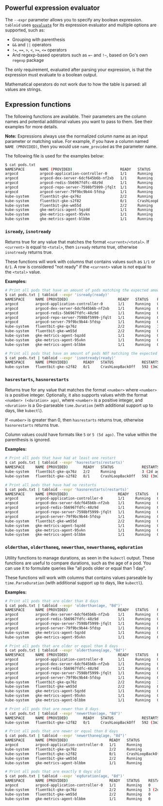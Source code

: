 ## Powerful expression evaluator

The `--expr` parameter allows you to specify any boolean expression. `tabloid` uses [`govaluate`](https://github.com/Knetic/govaluate) for its expression evaluator and multiple options are supported, such as:

* Grouping with parenthesis
* `&&` and `||` operators
* `!=`, `==`, `>`, `<`, `>=`, `<=` operators
* And regexp-based operators such as `=~` and `!~`, based on Go's own `regexp` package

The only requirement, evaluated after parsing your expression, is that the expression must evaluate to a boolean output.

Mathematical operators do not work due to how the table is parsed: all values are strings.

## Expression functions

The following functions are available. Their parameters are the column names and potential additional values you want to pass to them. See their examples for more details.

**Note:** Expressions always use the normalized column name as an input parameter or matching value. For example, if you have a column named `NAME (PROVIDED)`, then you would use `name_provided` as the parameter name.

The following file is used for the examples below:

```bash
$ cat pods.txt
NAMESPACE       NAME (PROVIDED)                      READY   STATUS            RESTARTS         AGE
argocd          argocd-application-controller-0      1/1     Running           0                8d
argocd          argocd-dex-server-6dcf645b6b-nf2xb   1/1     Running           0                12d
argocd          argocd-redis-5b6967fdfc-48z9d        1/1     Running           0                14d
argocd          argocd-repo-server-7598bf5999-jfqlt  1/1     Running           0                12d
argocd          argocd-server-79f9bc9b44-5fdsp       1/1     Running           0                12d
kube-system     fluentbit-gke-qx76z                  2/2     Running           3 (2d ago)       8d
kube-system     fluentbit-gke-s2f82                  0/1     CrashLoopBackOff  592 (3m33s ago)  1h
kube-system     fluentbit-gke-wm55d                  2/2     Running           0                8d
kube-system     gke-metrics-agent-5qzdd              1/1     Running           0                200d
kube-system     gke-metrics-agent-95vkn              1/1     Running           0                200d
kube-system     gke-metrics-agent-blbbm              1/1     Running           0                8d
```

### `isready`, `isnotready`

Returns true for any value that matches the format `<current>/<total>`. If `<current>` is equal to `<total>`, then `isready` returns true, otherwise `isnotready` returns true.

These functions will work with columns that contains values such as `1/1` or `0/1`. A row is considered "not ready" if the `<current>` value is not equal to the `<total>` value.

**Examples:**

```bash
# Print all pods that have an amount of pods matching the expected amount
$ cat pods.txt | tabloid --expr 'isready(ready)'
NAMESPACE     NAME (PROVIDED)                       READY   STATUS    RESTARTS     AGE
argocd        argocd-application-controller-0       1/1     Running   0            8d
argocd        argocd-dex-server-6dcf645b6b-nf2xb    1/1     Running   0            12d
argocd        argocd-redis-5b6967fdfc-48z9d         1/1     Running   0            14d
argocd        argocd-repo-server-7598bf5999-jfqlt   1/1     Running   0            12d
argocd        argocd-server-79f9bc9b44-5fdsp        1/1     Running   0            12d
kube-system   fluentbit-gke-qx76z                   2/2     Running   3 (2d ago)   8d
kube-system   fluentbit-gke-wm55d                   2/2     Running   0            8d
kube-system   gke-metrics-agent-5qzdd               1/1     Running   0            200d
kube-system   gke-metrics-agent-95vkn               1/1     Running   0            200d
kube-system   gke-metrics-agent-blbbm               1/1     Running   0            8d
```

```bash
# Print all pods that have an amount of pods NOT matching the expected amount
$ cat pods.txt | tabloid --expr 'isnotready(ready)'
NAMESPACE     NAME (PROVIDED)       READY   STATUS             RESTARTS          AGE
kube-system   fluentbit-gke-s2f82   0/1     CrashLoopBackOff   592 (3m33s ago)   1h
```

### `hasrestarts`, `hasnorestarts`

Returns true for any value that matches the format `<number>` where `<number>` is a positive integer. Optionally, it also supports values whith the format `<number> (<duration> ago)`, where `<number>` is a positive integer, and `<duration>` is a Go-parseable `time.Duration` (with additional support up to days, like `kubectl`).

If `<number>` is greater than 0, then `hasrestarts` returns true, otherwise `hasnorestarts` returns true.

Column values could have formats like `5` or `5 (5d ago)`. The value within the parenthesis is ignored.

**Examples:**

```bash
# Print all pods that have had at least one restart
$ cat pods.txt | tabloid --expr 'hasrestarts(restarts)'
NAMESPACE     NAME (PROVIDED)       READY   STATUS             RESTARTS          AGE
kube-system   fluentbit-gke-qx76z   2/2     Running            3 (2d ago)        8d
kube-system   fluentbit-gke-s2f82   0/1     CrashLoopBackOff   592 (3m33s ago)   1h
```

```bash
# Print all pods that have had no restarts
$ cat pods.txt | tabloid --expr 'hasnorestarts(restarts)'
NAMESPACE     NAME (PROVIDED)                       READY   STATUS    RESTARTS   AGE
argocd        argocd-application-controller-0       1/1     Running   0          8d
argocd        argocd-dex-server-6dcf645b6b-nf2xb    1/1     Running   0          12d
argocd        argocd-redis-5b6967fdfc-48z9d         1/1     Running   0          14d
argocd        argocd-repo-server-7598bf5999-jfqlt   1/1     Running   0          12d
argocd        argocd-server-79f9bc9b44-5fdsp        1/1     Running   0          12d
kube-system   fluentbit-gke-wm55d                   2/2     Running   0          8d
kube-system   gke-metrics-agent-5qzdd               1/1     Running   0          200d
kube-system   gke-metrics-agent-95vkn               1/1     Running   0          200d
kube-system   gke-metrics-agent-blbbm               1/1     Running   0          8d
```

### `olderthan`, `olderthaneq`, `newerthan`, `newerthaneq`, `eqduration`

Utility functions to manage durations, as seen in the `kubectl` output. These functions are useful to compare durations, such as the age of a pod. You can use it to formulate queries like "all pods older or equal than 1 day".

These functions will work with columns that contains values parseable by `time.ParseDuration` (with additional support up to days, like `kubectl`).

**Examples:**

```bash
# Print all pods that are older than 8 days
$ cat pods.txt | tabloid --expr 'olderthan(age, "8d")'
NAMESPACE     NAME (PROVIDED)                       READY   STATUS    RESTARTS   AGE
argocd        argocd-dex-server-6dcf645b6b-nf2xb    1/1     Running   0          12d
argocd        argocd-redis-5b6967fdfc-48z9d         1/1     Running   0          14d
argocd        argocd-repo-server-7598bf5999-jfqlt   1/1     Running   0          12d
argocd        argocd-server-79f9bc9b44-5fdsp        1/1     Running   0          12d
kube-system   gke-metrics-agent-5qzdd               1/1     Running   0          200d
kube-system   gke-metrics-agent-95vkn               1/1     Running   0          200d
```

```bash
# Print all pods that are older or equal than 8 days
$ cat pods.txt | tabloid --expr 'olderthaneq(age, "8d")'
NAMESPACE     NAME (PROVIDED)                       READY   STATUS    RESTARTS     AGE
argocd        argocd-application-controller-0       1/1     Running   0            8d
argocd        argocd-dex-server-6dcf645b6b-nf2xb    1/1     Running   0            12d
argocd        argocd-redis-5b6967fdfc-48z9d         1/1     Running   0            14d
argocd        argocd-repo-server-7598bf5999-jfqlt   1/1     Running   0            12d
argocd        argocd-server-79f9bc9b44-5fdsp        1/1     Running   0            12d
kube-system   fluentbit-gke-qx76z                   2/2     Running   3 (2d ago)   8d
kube-system   fluentbit-gke-wm55d                   2/2     Running   0            8d
kube-system   gke-metrics-agent-5qzdd               1/1     Running   0            200d
kube-system   gke-metrics-agent-95vkn               1/1     Running   0            200d
kube-system   gke-metrics-agent-blbbm               1/1     Running   0            8d
```

```bash
# Print all pods that are newer than 8 days
$ cat pods.txt | tabloid --expr 'newerthan(age, "8d")'
NAMESPACE     NAME (PROVIDED)       READY   STATUS             RESTARTS          AGE
kube-system   fluentbit-gke-s2f82   0/1     CrashLoopBackOff   592 (3m33s ago)   1h
```

```bash
# Print all pods that are newer or equal than 8 days
$ cat pods.txt | tabloid --expr 'newerthaneq(age, "8d")'
NAMESPACE     NAME (PROVIDED)                   READY   STATUS             RESTARTS          AGE
argocd        argocd-application-controller-0   1/1     Running            0                 8d
kube-system   fluentbit-gke-qx76z               2/2     Running            3 (2d ago)        8d
kube-system   fluentbit-gke-s2f82               0/1     CrashLoopBackOff   592 (3m33s ago)   1h
kube-system   fluentbit-gke-wm55d               2/2     Running            0                 8d
kube-system   gke-metrics-agent-blbbm           1/1     Running            0                 8d
```

```bash
# Print all pods that are exactly 8 days old
$ cat pods.txt | tabloid --expr 'eqduration(age, "8d")'
NAMESPACE     NAME (PROVIDED)                   READY   STATUS    RESTARTS     AGE
argocd        argocd-application-controller-0   1/1     Running   0            8d
kube-system   fluentbit-gke-qx76z               2/2     Running   3 (2d ago)   8d
kube-system   fluentbit-gke-wm55d               2/2     Running   0            8d
kube-system   gke-metrics-agent-blbbm           1/1     Running   0            8d
```
